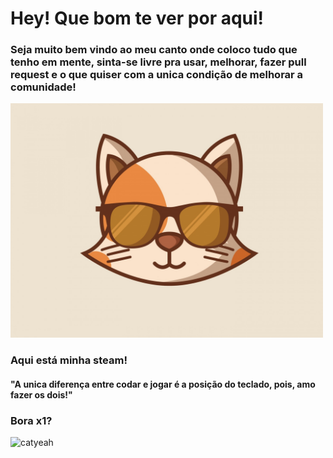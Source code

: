 # Hey! Que bom te ver por aqui!
### Seja muito bem vindo ao meu canto onde coloco tudo que tenho em mente, sinta-se livre pra usar, melhorar, fazer pull request e o que quiser com a unica condição de melhorar a comunidade!
<img src="https://github.com/Guifgr/Guifgr/blob/master/1680x1260-cat-minimalism-4k_1540755046.jpg" width="500"/>

### Aqui está minha steam! 
#### "A unica diferença entre codar e jogar é a posição do teclado, pois, amo fazer os dois!"

<h3>Bora x1?</h3><a href="https://steamcommunity.com/profiles/76561198127663591/"></a><img src="https://upload.wikimedia.org/wikipedia/commons/c/c1/Steam_Logo.png" alt="catyeah" width="50"/>
 
